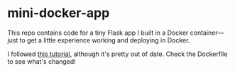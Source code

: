 # mini-docker-app

This repo contains code for a tiny Flask app I built in a Docker container—just to get a little experience working and deploying in Docker.

I followed [this tutorial](https://web.archive.org/web/20220806133324/https://runnable.com/docker/python/dockerize-your-flask-application), although it's pretty out of date. Check the Dockerfile to see what's changed!
